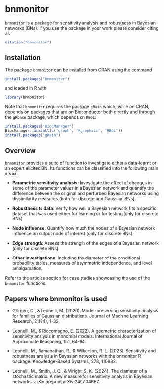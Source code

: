 
<!-- README.md is generated from README.Rmd. Please edit that file -->

# bnmonitor

`bnmonitor` is a package for sensitivity analysis and robustness in
Bayesian networks (BNs). If you use the package in your work please consider citing as 

``` r
citation("bnmonitor")
```

## Installation

The package `bnmonitor` can be installed from CRAN using the command

``` r
install.packages("bnmonitor")
```

and loaded in R with

``` r
library(bnmonitor)
```

Note that `bnmonitor` requires the package `gRain` which, while on CRAN,
depends on packages that are on Bioconductor both directly and through
the `gRbase` package, which depends on `RBGL`:

``` r
install.packages("BiocManager")
BiocManager::install(c("graph", "Rgraphviz", "RBGL"))
install.packages("gRain")
```

## Overview

`bnmonitor` provides a suite of function to investigate either a data-learnt or an expert elicited BN. Its functions can be classified into the following main areas:

 - **Parametric sensitivity analysis**: Investigate the effect of changes in some of the parameter values in a Bayesian network and quantify the difference between the original and perturbed Bayesian networks using dissimilarity measures (both for discrete and Gaussian BNs).
 
 - **Robustness to data**: Verify how well a Bayesian network fits a specific dataset that was used either for learning or for testing (only for discrete BNs).

 - **Node influence**: Quantify how much the nodes of a Bayesian network influence an output node of interest (only for discrete BNs).
 
 - **Edge strength**: Assess the strength of the edges of a Bayesian network (only for discrete BNs).
 
 - **Other investigations**: Including the diameter of the conditional probability tables, measures of asymmetric independence, and level amalgamation.

<!-- The prequential diagnostics examine the forecasts that flow from a model in sequence. -->
<!-- Each monitor given below indicates the probability of a particular observation based on the previous observations and the model structure.  -->
<!-- In the prequential mindset, we compute a probability of each subsequent observation based on all previous data points.  -->
<!-- These observations are then scored, and in this package we use the logarithmic score function. -->
<!-- The observations are then standardized to give a z-score statistic.  -->
<!-- Following the recommendation of Cowell (2007), scores indicate a poor fit where |z| > 1.96  -->

<!-- We demonstrate the efficacy of the prequential monitors with the Asia data set from the bnlearn package. Details of the variables (nodes) can be found in the documentation for bnlearn. -->

Refer to the articles section for case studies showcasing the use of the `bnmonitor` functions.

## Papers where bnmonitor is used

 - Görgen, C., & Leonelli, M. (2020). Model-preserving sensitivity analysis for families of Gaussian distributions. Journal of Machine Learning Research, 21(84), 1-32.
 
 - Leonelli, M., & Riccomagno, E. (2022). A geometric characterization of sensitivity analysis in monomial models. International Journal of Approximate Reasoning, 151, 64-84.
 
 - Leonelli, M., Ramanathan, R., & Wilkerson, R. L. (2023). Sensitivity and robustness analysis in Bayesian networks with the bnmonitor R package. Knowledge-Based Systems, 278, 110882.
 
 - Leonelli, M., Smith, J. Q., & Wright, S. K. (2024). The diameter of a stochastic matrix: A new measure for sensitivity analysis in Bayesian networks. arXiv preprint arXiv:2407.04667.

